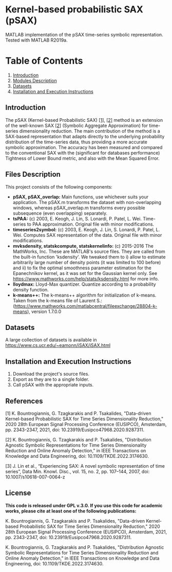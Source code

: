 # Kernel-based probabilistic SAX (pSAX)
MATLAB implementation of the pSAX time-series symbolic representation. Tested with MATLAB R2019a.

# Table of Contents
1. [Introduction](#introduction)
2. [Modules Description](#files)
3. [Datasets](#datasets)
4. [Installation and Execution Instructions](#execution)


## Introduction <a name="introduction"></a>
The pSAX (Kernel-based Probabilistic SAX) [[1]](#1), [[2]](#2) method is an extension of the well-known SAX [[2]](#3) (Symbolic Aggregate Approximation) for time-series dimensionality reduction. The main contribution of the method is a SAX-based representation that adapts directly to the underlying probability distribution of the time-series data, thus providing a more accurate symbolic approximation. The accuracy has been measured and compared to the conventional SAX with the (significant for databases performance) Tightness of Lower Bound metric, and also with the Mean Squared Error.


## Files Description <a name="files"></a>
This project consists of the following components:

* **pSAX, pSAX_overlap:** Main functions, use whichever suits your application. The pSAX.m transforms the dataset with non-overlapping windows, whereas pSAX_overlap.m transforms every possible subsequence (even overlapping) separately.
* **tsPAA:** (c) 2003, E. Keogh, J. Lin, S. Lonardi, P. Patel, L. Wei. Time-series to PAA approximation. Original file with minor modifications.
* **timeseries2symbol:** (c) 2003, E. Keogh, J. Lin, S. Lonardi, P. Patel, L. Wei. Computes SAX representation of the data. Original file with minor modifications.
* **mvksdensity, statskcompute, statskernelinfo:** (c) 2015-2016 The MathWorks, Inc. These are MATLAB's source files. They are called from the built-in function 'ksdensity'. We tweaked them to i) allow to estimate arbitrarily large number of density points (it was limited to 100 before) and ii) to fix the optimal smoothness parameter estimation for the Epanechnikov kernel, as it was set for the Gaussian kernel only. See https://www.mathworks.com/help/stats/ksdensity.html for more info.
* **lloydmax:** Lloyd-Max quantizer. Quantize according to a probability density function.
* **k-means++:** The k-means++ algorithm for initialization of k-means. Taken from the k-means file of Laurent S.: (https://www.mathworks.com/matlabcentral/fileexchange/28804-k-means), version 1.7.0.0


## Datasets <a name="datasets"></a>
A large collection of datasets is available in https://www.cs.ucr.edu/~eamonn/iSAX/iSAX.html


## Installation and Execution Instructions <a name="execution"></a>
1. Download the project's source files.
2. Export as they are to a single folder.
3. Call pSAX with the appropriate inputs.


## References
<a id="1">[1]</a> 
K. Bountrogiannis, G. Tzagkarakis and P. Tsakalides, "Data-driven Kernel-based Probabilistic SAX for Time Series Dimensionality Reduction," 2020 28th European Signal Processing Conference (EUSIPCO), Amsterdam, pp. 2343-2347, 2021, doi: 10.23919/Eusipco47968.2020.9287311.

<a id="2">[2]</a> 
K. Bountrogiannis, G. Tzagkarakis and P. Tsakalides, "Distribution Agnostic Symbolic Representations for Time Series Dimensionality Reduction and Online Anomaly Detection," in IEEE Transactions on Knowledge and Data Engineering, doi: 10.1109/TKDE.2022.3174630.

<a id="3">[3]</a> 
J. Lin et al., “Experiencing SAX: A novel symbolic representation of time series”, Data Min. Knowl. Disc., vol. 15, no. 2, pp. 107–144, 2007, doi: 10.1007/s10618-007-0064-z

## License
**This code is released under GPL v.3.0. If you use this code for academic works, please cite at least one of the following publications:**

K. Bountrogiannis, G. Tzagkarakis and P. Tsakalides, "Data-driven Kernel-based Probabilistic SAX for Time Series Dimensionality Reduction," 2020 28th European Signal Processing Conference (EUSIPCO), Amsterdam, 2021, pp. 2343-2347, doi: 10.23919/Eusipco47968.2020.9287311.

K. Bountrogiannis, G. Tzagkarakis and P. Tsakalides, "Distribution Agnostic Symbolic Representations for Time Series Dimensionality Reduction and Online Anomaly Detection," in IEEE Transactions on Knowledge and Data Engineering, doi: 10.1109/TKDE.2022.3174630.
